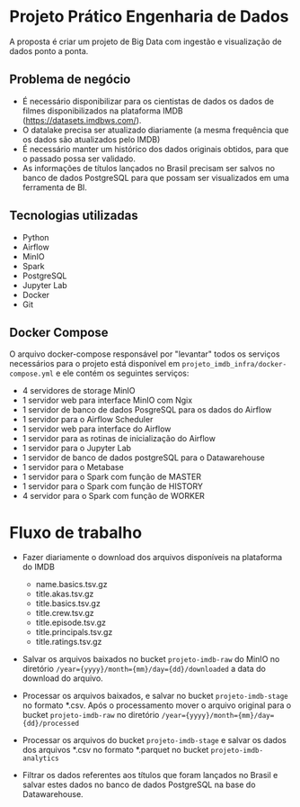 # Projeto Prático Engenharia de Dados
A proposta é criar um projeto de Big Data com ingestão e visualização de dados ponto a ponta.

## Problema de negócio
* É necessário disponibilizar para os cientistas de dados os dados de filmes disponibilizados na plataforma IMDB (https://datasets.imdbws.com/).
* O datalake precisa ser atualizado diariamente (a mesma frequência que os dados são atualizados pelo IMDB)
* É necessário manter um histórico dos dados originais obtidos, para que o passado possa ser validado.
* As informações de títulos lançados no Brasil precisam ser salvos no banco de dados PostgreSQL para que possam ser visualizados em uma ferramenta de BI.

## Tecnologias utilizadas
* Python
* Airflow
* MinIO
* Spark
* PostgreSQL
* Jupyter Lab
* Docker
* Git

## Docker Compose
O arquivo docker-compose responsável por "levantar" todos os serviços necessários para o projeto está disponível em <code>projeto_imdb_infra/docker-compose.yml</code>
e ele contém os seguintes serviços:
* 4 servidores de storage MinIO
* 1 servidor web para interface MinIO com Ngix
* 1 servidor de banco de dados PosgreSQL para os dados do Airflow
* 1 servidor para o Airflow Scheduler
* 1 servidor web para interface do Airflow
* 1 servidor para as rotinas de inicialização do Airflow
* 1 servidor para o Jupyter Lab
* 1 servidor de banco de dados postgreSQL para o Datawarehouse
* 1 servidor para o Metabase
* 1 servidor para o Spark com função de MASTER
* 1 servidor para o Spark com função de HISTORY
* 4 servidor para o Spark com função de WORKER 

# Fluxo de trabalho
*  Fazer diariamente o download dos arquivos disponíveis na plataforma do IMDB
    * name.basics.tsv.gz
    * title.akas.tsv.gz
    * title.basics.tsv.gz
    * title.crew.tsv.gz
    * title.episode.tsv.gz
    * title.principals.tsv.gz
    * title.ratings.tsv.gz
   
* Salvar os arquivos baixados no bucket <code>projeto-imdb-raw</code> do MinIO 
no diretório <code>/year={yyyy}/month={mm}/day={dd}/downloaded</code> a data do download do arquivo.
* Processar os arquivos baixados, e salvar no bucket <code>projeto-imdb-stage</code> no formato *.csv. 
Após o processamento mover o arquivo original para o bucket <code>projeto-imdb-raw</code> no diretório <code>/year={yyyy}/month={mm}/day={dd}/processed</code>
* Processar os arquivos do bucket <code>projeto-imdb-stage</code> e salvar os dados dos arquivos *.csv no formato *.parquet no bucket <code>projeto-imdb-analytics</code>
* Filtrar os dados referentes aos títulos que foram lançados no Brasil e salvar estes dados no banco de dados PostgreSQL na base do Datawarehouse.